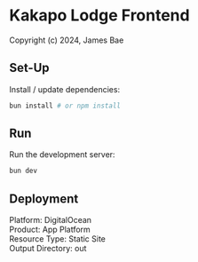 # Kakapo Lodge Frontend

Copyright (c) 2024, James Bae

## Set-Up

Install / update dependencies:

```bash
bun install # or npm install
```

## Run

Run the development server:

```bash
bun dev
```

## Deployment

Platform: DigitalOcean  
Product: App Platform  
Resource Type: Static Site  
Output Directory: out
